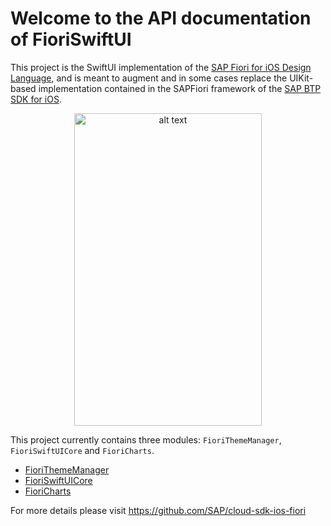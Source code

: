 # Welcome to the API documentation of FioriSwiftUI

This project is the SwiftUI implementation of the [SAP Fiori for iOS Design Language](https://experience.sap.com/fiori-design-ios/), and is meant to augment and in some cases replace the UIKit-based implementation contained in the SAPFiori framework of the [SAP BTP SDK for iOS](https://developers.sap.com/topics/sap-btp-sdk-for-ios.html).

<p align="center">
<img src="https://user-images.githubusercontent.com/4176826/85931303-3ac81980-b878-11ea-8e7f-9b10ed380f2d.gif" alt="alt text" width="300" height="500" align="center">
</p>

This project currently contains three modules: `FioriThemeManager`, `FioriSwiftUICore` and `FioriCharts`.

- [FioriThemeManager](./themeManager/index.html)
- [FioriSwiftUICore](./fioriswiftui/index.html)
- [FioriCharts](./charts/index.html)

For more details please visit https://github.com/SAP/cloud-sdk-ios-fiori
